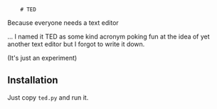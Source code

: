         # TED

Because everyone needs a text editor

... I named it TED as some kind acronym poking fun at the idea of yet another text editor but I forgot to write it down.

(It's just an experiment)


## Installation

Just copy `ted.py` and run it.
